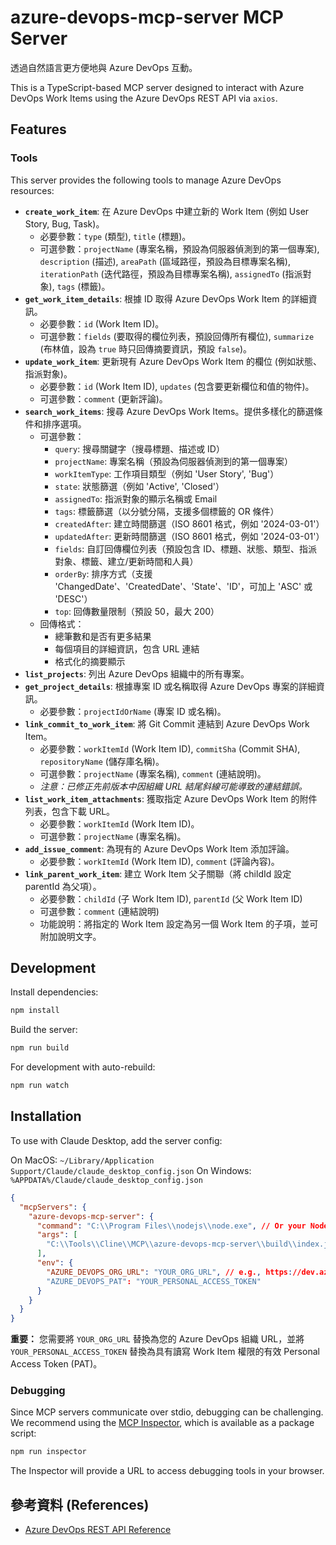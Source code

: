 # azure-devops-mcp-server MCP Server

透過自然語言更方便地與 Azure DevOps 互動。

This is a TypeScript-based MCP server designed to interact with Azure DevOps Work Items using the Azure DevOps REST API via `axios`.

## Features

### Tools

This server provides the following tools to manage Azure DevOps resources:

- **`create_work_item`**: 在 Azure DevOps 中建立新的 Work Item (例如 User Story, Bug, Task)。
  - 必要參數：`type` (類型), `title` (標題)。
  - 可選參數：`projectName` (專案名稱，預設為伺服器偵測到的第一個專案), `description` (描述), `areaPath` (區域路徑，預設為目標專案名稱), `iterationPath` (迭代路徑，預設為目標專案名稱), `assignedTo` (指派對象), `tags` (標籤)。
- **`get_work_item_details`**: 根據 ID 取得 Azure DevOps Work Item 的詳細資訊。
  - 必要參數：`id` (Work Item ID)。
  - 可選參數：`fields` (要取得的欄位列表，預設回傳所有欄位), `summarize` (布林值，設為 `true` 時只回傳摘要資訊，預設 `false`)。
- **`update_work_item`**: 更新現有 Azure DevOps Work Item 的欄位 (例如狀態、指派對象)。
  - 必要參數：`id` (Work Item ID), `updates` (包含要更新欄位和值的物件)。
  - 可選參數：`comment` (更新評論)。
- **`search_work_items`**: 搜尋 Azure DevOps Work Items。提供多樣化的篩選條件和排序選項。
  - 可選參數：
    - `query`: 搜尋關鍵字（搜尋標題、描述或 ID）
    - `projectName`: 專案名稱（預設為伺服器偵測到的第一個專案）
    - `workItemType`: 工作項目類型（例如 'User Story', 'Bug'）
    - `state`: 狀態篩選（例如 'Active', 'Closed'）
    - `assignedTo`: 指派對象的顯示名稱或 Email
    - `tags`: 標籤篩選（以分號分隔，支援多個標籤的 OR 條件）
    - `createdAfter`: 建立時間篩選（ISO 8601 格式，例如 '2024-03-01'）
    - `updatedAfter`: 更新時間篩選（ISO 8601 格式，例如 '2024-03-01'）
    - `fields`: 自訂回傳欄位列表（預設包含 ID、標題、狀態、類型、指派對象、標籤、建立/更新時間和人員）
    - `orderBy`: 排序方式（支援 'ChangedDate'、'CreatedDate'、'State'、'ID'，可加上 'ASC' 或 'DESC'）
    - `top`: 回傳數量限制（預設 50，最大 200）
  - 回傳格式：
    - 總筆數和是否有更多結果
    - 每個項目的詳細資訊，包含 URL 連結
    - 格式化的摘要顯示
- **`list_projects`**: 列出 Azure DevOps 組織中的所有專案。
- **`get_project_details`**: 根據專案 ID 或名稱取得 Azure DevOps 專案的詳細資訊。
  - 必要參數：`projectIdOrName` (專案 ID 或名稱)。
- **`link_commit_to_work_item`**: 將 Git Commit 連結到 Azure DevOps Work Item。
  - 必要參數：`workItemId` (Work Item ID), `commitSha` (Commit SHA), `repositoryName` (儲存庫名稱)。
  - 可選參數：`projectName` (專案名稱), `comment` (連結說明)。
  - *注意：已修正先前版本中因組織 URL 結尾斜線可能導致的連結錯誤。*
- **`list_work_item_attachments`**: 獲取指定 Azure DevOps Work Item 的附件列表，包含下載 URL。
  - 必要參數：`workItemId` (Work Item ID)。
  - 可選參數：`projectName` (專案名稱)。
- **`add_issue_comment`**: 為現有的 Azure DevOps Work Item 添加評論。
  - 必要參數：`workItemId` (Work Item ID), `comment` (評論內容)。
- **`link_parent_work_item`**: 建立 Work Item 父子關聯（將 childId 設定 parentId 為父項）。
  - 必要參數：`childId` (子 Work Item ID), `parentId` (父 Work Item ID)
  - 可選參數：`comment` (連結說明)
  - 功能說明：將指定的 Work Item 設定為另一個 Work Item 的子項，並可附加說明文字。

## Development

Install dependencies:
```bash
npm install
```

Build the server:
```bash
npm run build
```

For development with auto-rebuild:
```bash
npm run watch
```

## Installation

To use with Claude Desktop, add the server config:

On MacOS: `~/Library/Application Support/Claude/claude_desktop_config.json`
On Windows: `%APPDATA%/Claude/claude_desktop_config.json`

```json
{
  "mcpServers": {
    "azure-devops-mcp-server": {
      "command": "C:\\Program Files\\nodejs\\node.exe", // Or your Node.js path
      "args": [
        "C:\\Tools\\Cline\\MCP\\azure-devops-mcp-server\\build\\index.js" // Adjust path if needed
      ],
      "env": {
        "AZURE_DEVOPS_ORG_URL": "YOUR_ORG_URL", // e.g., https://dev.azure.com/YourOrganizationName
        "AZURE_DEVOPS_PAT": "YOUR_PERSONAL_ACCESS_TOKEN"
      }
    }
  }
}
```

**重要：** 您需要將 `YOUR_ORG_URL` 替換為您的 Azure DevOps 組織 URL，並將 `YOUR_PERSONAL_ACCESS_TOKEN` 替換為具有讀寫 Work Item 權限的有效 Personal Access Token (PAT)。

### Debugging

Since MCP servers communicate over stdio, debugging can be challenging. We recommend using the [MCP Inspector](https://github.com/modelcontextprotocol/inspector), which is available as a package script:

```bash
npm run inspector
```

The Inspector will provide a URL to access debugging tools in your browser.

## 參考資料 (References)

- [Azure DevOps REST API Reference](https://learn.microsoft.com/zh-tw/rest/api/azure/devops/?view=azure-devops-rest-7.2)
